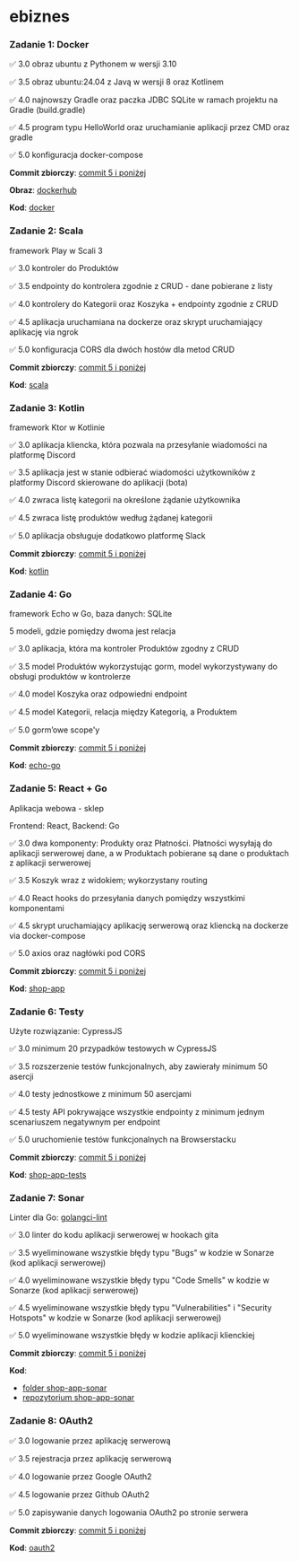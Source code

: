 # ebiznes

### Zadanie 1: Docker

:white_check_mark: 3.0 obraz ubuntu z Pythonem w wersji 3.10

:white_check_mark: 3.5 obraz ubuntu:24.04 z Javą w wersji 8 oraz Kotlinem

:white_check_mark: 4.0 najnowszy Gradle oraz paczka JDBC SQLite w ramach projektu na Gradle (build.gradle)

:white_check_mark: 4.5 program typu HelloWorld oraz uruchamianie aplikacji przez CMD oraz gradle

:white_check_mark: 5.0 konfiguracja docker-compose 

**Commit zbiorczy**: [commit 5 i poniżej](https://github.com/Elyrwag/ebiznes/commit/0805aac8b8e4bc0ecbc5d643eb4c5f5d72dd7b9b)

**Obraz**: [dockerhub](https://hub.docker.com/r/elyrwag/ebiznes-docker-image)

**Kod**: [docker](https://github.com/Elyrwag/ebiznes/tree/main/docker)


### Zadanie 2: Scala

framework Play w Scali 3

:white_check_mark: 3.0 kontroler do Produktów

:white_check_mark: 3.5 endpointy do kontrolera zgodnie z CRUD - dane pobierane z listy

:white_check_mark: 4.0 kontrolery do Kategorii oraz Koszyka + endpointy zgodnie z CRUD

:white_check_mark: 4.5 aplikacja uruchamiana na dockerze oraz skrypt uruchamiający aplikację via ngrok

:white_check_mark: 5.0 konfiguracja CORS dla dwóch hostów dla metod CRUD 

**Commit zbiorczy**: [commit 5 i poniżej](https://github.com/Elyrwag/ebiznes/commit/bf73fb52d723e594207a6261b4c4ae1056626a3d)

**Kod**: [scala](https://github.com/Elyrwag/ebiznes/tree/main/scala)


### Zadanie 3: Kotlin

framework Ktor w Kotlinie

:white_check_mark: 3.0 aplikacja kliencka, która pozwala na przesyłanie wiadomości na platformę Discord

:white_check_mark: 3.5 aplikacja jest w stanie odbierać wiadomości użytkowników z platformy Discord skierowane do aplikacji (bota)

:white_check_mark: 4.0 zwraca listę kategorii na określone żądanie użytkownika

:white_check_mark: 4.5 zwraca listę produktów według żądanej kategorii

:white_check_mark: 5.0 aplikacja obsługuje dodatkowo platformę Slack

**Commit zbiorczy**: [commit 5 i poniżej](https://github.com/Elyrwag/ebiznes/commit/035d563bf0be023b858bd356b6a8356bbd209928)

**Kod**: [kotlin](https://github.com/Elyrwag/ebiznes/tree/main/kotlin)


### Zadanie 4: Go

framework Echo w Go, baza danych: SQLite

5 modeli, gdzie pomiędzy dwoma jest relacja

:white_check_mark: 3.0 aplikacja, która ma kontroler Produktów zgodny z CRUD

:white_check_mark: 3.5 model Produktów wykorzystując gorm, model wykorzystywany do obsługi produktów w kontrolerze

:white_check_mark: 4.0 model Koszyka oraz odpowiedni endpoint

:white_check_mark: 4.5 model Kategorii, relacja między Kategorią, a Produktem

:white_check_mark: 5.0 gorm’owe scope'y

**Commit zbiorczy**: [commit 5 i poniżej](https://github.com/Elyrwag/ebiznes/commit/4c459a60582ca193c4e03a246010153aa4353a62)

**Kod**: [echo-go](https://github.com/Elyrwag/ebiznes/tree/main/echo-go)


### Zadanie 5: React + Go

Aplikacja webowa - sklep 

Frontend: React, Backend: Go

:white_check_mark: 3.0 dwa komponenty: Produkty oraz Płatności. Płatności wysyłają do aplikacji serwerowej dane, a w Produktach pobierane są dane o produktach z aplikacji serwerowej

:white_check_mark: 3.5 Koszyk wraz z widokiem; wykorzystany routing

:white_check_mark: 4.0 React hooks do przesyłania danych pomiędzy wszystkimi komponentami

:white_check_mark: 4.5 skrypt uruchamiający aplikację serwerową oraz kliencką na dockerze via docker-compose

:white_check_mark: 5.0 axios oraz nagłówki pod CORS

**Commit zbiorczy**: [commit 5 i poniżej](https://github.com/Elyrwag/ebiznes/commit/9d87da4db1b6672bc12b6059935e74d58f390082)

**Kod**: [shop-app](https://github.com/Elyrwag/ebiznes/tree/main/shop-app)


### Zadanie 6: Testy

Użyte rozwiązanie: CypressJS

:white_check_mark: 3.0 minimum 20 przypadków testowych w CypressJS

:white_check_mark: 3.5 rozszerzenie testów funkcjonalnych, aby zawierały minimum 50 asercji

:white_check_mark: 4.0 testy jednostkowe z minimum 50 asercjami

:white_check_mark: 4.5 testy API pokrywające wszystkie endpointy z minimum jednym scenariuszem negatywnym per endpoint

:white_check_mark: 5.0 uruchomienie testów funkcjonalnych na Browserstacku

**Commit zbiorczy**: [commit 5 i poniżej](https://github.com/Elyrwag/ebiznes/commit/7bf1195baccb0184c4fd43afaa968b92b7861aa2)

**Kod**: [shop-app-tests](https://github.com/Elyrwag/ebiznes/tree/main/shop-app-tests)


### Zadanie 7: Sonar

Linter dla Go: [golangci-lint](https://golangci-lint.run/)

:white_check_mark: 3.0 linter do kodu aplikacji serwerowej w hookach gita

:white_check_mark: 3.5 wyeliminowane wszystkie błędy typu "Bugs" w kodzie w Sonarze (kod aplikacji serwerowej)

:white_check_mark: 4.0 wyeliminowane wszystkie błędy typu "Code Smells" w kodzie w Sonarze (kod aplikacji serwerowej)

:white_check_mark: 4.5 wyeliminowane wszystkie błędy typu "Vulnerabilities" i "Security Hotspots" w kodzie w Sonarze (kod aplikacji serwerowej)

:white_check_mark: 5.0 wyeliminowane wszystkie błędy w kodzie aplikacji klienckiej

**Commit zbiorczy**: [commit 5 i poniżej](https://github.com/Elyrwag/ebiznes/commit/63517f44b725210b15cad85555c339ccdedacfe5)

**Kod**: 
- [folder shop-app-sonar](https://github.com/Elyrwag/ebiznes/tree/main/shop-app-sonar)
- [repozytorium shop-app-sonar](https://github.com/Elyrwag/shop-app-sonar)


### Zadanie 8: OAuth2

:white_check_mark: 3.0 logowanie przez aplikację serwerową

:white_check_mark: 3.5 rejestracja przez aplikację serwerową

:white_check_mark: 4.0 logowanie przez Google OAuth2

:white_check_mark: 4.5 logowanie przez Github OAuth2

:white_check_mark: 5.0 zapisywanie danych logowania OAuth2 po stronie serwera

**Commit zbiorczy**: [commit 5 i poniżej](https://github.com/Elyrwag/ebiznes/commit/)

**Kod**: [oauth2](https://github.com/Elyrwag/ebiznes/tree/main/oauth2)


